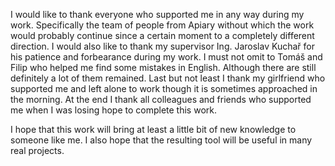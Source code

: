 I would like to thank everyone who supported me in any way during my work. Specifically the team of people from Apiary without which the work would probably continue since a certain moment to a completely different direction. I would also like to thank my supervisor Ing. Jaroslav Kuchař for his patience and forbearance during my work. I must not omit to Tomáš and Filip who helped me find some mistakes in English. Although there are still definitely a lot of them remained. Last but not least I thank my girlfriend who supported me and left alone to work though it is sometimes approached in the morning. At the end I thank all colleagues and friends who supported me when I was losing hope to complete this work.

I hope that this work will bring at least a little bit of new knowledge to someone like me. I also hope that the resulting tool will be useful in many real projects.
